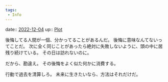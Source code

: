 ```yaml
---
tags:
 - Info
---
```


date:: [2022-12-04](/Daily_Note/2022-12-04.md)
up:: [Plot](../Bar/Novel/Chaos/Plot.md)

後悔してる人間が一個、分かってることがあるんだ。
後悔に意味なんてないってことだ。
次に全く同じことがあったら絶対に失敗しないように、頭の中に居残り続けている。
その日は訪れないのに。

だから、勘違え。
その後悔をよく似た何かに消費する。

行動で過去を清算しろ。
未来に生きたいなら、方法はそれだけだ。
